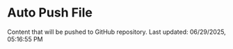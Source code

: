 # Auto Push File

Content that will be pushed to GitHub repository.
Last updated: 06/29/2025, 05:16:55 PM